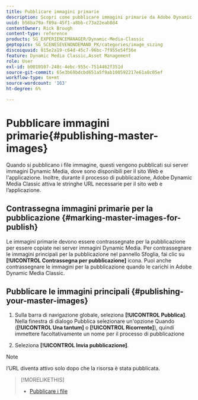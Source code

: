 ```yaml
---
title: Pubblicare immagini primarie
description: Scopri come pubblicare immagini primarie da Adobe Dynamic Media Classic.
uuid: b56ba79a-f89a-45f1-a8bb-c73a22eab8d4
contentOwner: Rick Brough
content-type: reference
products: SG_EXPERIENCEMANAGER/Dynamic-Media-Classic
geptopics: SG_SCENESEVENONDEMAND_PK/categories/image_sizing
discoiquuid: 815e2a19-c64d-45c7-96bc-7f955e54f56e
feature: Dynamic Media Classic,Asset Management
role: User
exl-id: b0010107-248c-4ebc-955c-7514462f351d
source-git-commit: 65e3b69bdcbd651a5f9ab100592217e61a8c05ef
workflow-type: tm+mt
source-wordcount: '163'
ht-degree: 6%

---
```


# Pubblicare immagini primarie{#publishing-master-images}

Quando si pubblicano i file immagine, questi vengono pubblicati sui server immagini Dynamic Media, dove sono disponibili per il sito Web e l&#39;applicazione. Inoltre, durante il processo di pubblicazione, Adobe Dynamic Media Classic attiva le stringhe URL necessarie per il sito web e l’applicazione.

## Contrassegna immagini primarie per la pubblicazione {#marking-master-images-for-publish}

Le immagini primarie devono essere contrassegnate per la pubblicazione per essere copiate nei server immagini Dynamic Media. Per contrassegnare le immagini principali per la pubblicazione nel pannello Sfoglia, fai clic su **[!UICONTROL Contrassegna per pubblicazione]** icona. Puoi anche contrassegnare le immagini per la pubblicazione quando le carichi in Adobe Dynamic Media Classic.

## Pubblicare le immagini principali {#publishing-your-master-images}

1. Sulla barra di navigazione globale, seleziona **[!UICONTROL Pubblica]**. Nella finestra di dialogo Pubblica selezionare un&#39;opzione Quando (**[!UICONTROL Una tantum]** o **[!UICONTROL Ricorrente]**), quindi immettere facoltativamente un nome per il processo di pubblicazione

1. Seleziona **[!UICONTROL Invia pubblicazione]**.

>[!NOTE]
>
>l’URL diventa attivo solo dopo che la risorsa è stata pubblicata.

>[!MORELIKETHIS]
>
>* [Pubblicare i file](publishing-files.md#publishing_files)

